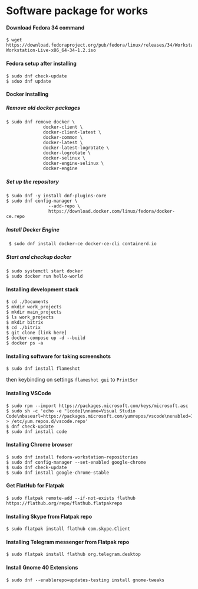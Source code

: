 # Software package for works

#### Download Fedora 34 command

    $ wget https://download.fedoraproject.org/pub/fedora/linux/releases/34/Workstation/x86_64/iso/Fedora-Workstation-Live-x86_64-34-1.2.iso

#### Fedora setup after installing

    $ sudo dnf check-update
    $ sduo dnf update

#### Docker installing

##### Remove old docker packages

    $ sudo dnf remove docker \
                  docker-client \
                  docker-client-latest \
                  docker-common \
                  docker-latest \
                  docker-latest-logrotate \
                  docker-logrotate \
                  docker-selinux \
                  docker-engine-selinux \
                  docker-engine
    
##### Set up the repository

    $ sudo dnf -y install dnf-plugins-core
    $ sudo dnf config-manager \
                    --add-repo \
                    https://download.docker.com/linux/fedora/docker-ce.repo

##### Install Docker Engine

     $ sudo dnf install docker-ce docker-ce-cli containerd.io

##### Start and checkup docker

    $ sudo systemctl start docker
    $ sudo docker run hello-world
    
#### Installing development stack

    $ cd ./Documents
    $ mkdir work_projects
    $ mkdir main_projects 
    $ ls work_projects
    $ mkdir bitrix
    $ cd ./bitrix
    $ git clone [link here]
    $ docker-compose up -d --build
    $ docker ps -a
    
#### Installing software for taking screenshots

    $ sudo dnf install flameshot
    
then keybinding on settings `flameshot gui` to `PrintScr`
    
#### Installing VSCode

    $ sudo rpm --import https://packages.microsoft.com/keys/microsoft.asc
    $ sudo sh -c 'echo -e "[code]\nname=Visual Studio Code\nbaseurl=https://packages.microsoft.com/yumrepos/vscode\nenabled=1\ngpgcheck=1\ngpgkey=https://packages.microsoft.com/keys/microsoft.asc" > /etc/yum.repos.d/vscode.repo'
    $ dnf check-update
    $ sudo dnf install code
    
#### Installing Chrome browser

    $ sudo dnf install fedora-workstation-repositories
    $ sudo dnf config-manager --set-enabled google-chrome
    $ sudo dnf check-update
    $ sudo dnf install google-chrome-stable
    
#### Get FlatHub for Flatpak

    $ sudo flatpak remote-add --if-not-exists flathub https://flathub.org/repo/flathub.flatpakrepo
    
#### Installing Skype from Flatpak repo

    $ sudo flatpak install flathub com.skype.Client
    
#### Installing Telegram messenger from Flatpak repo

    $ sudo flatpak install flathub org.telegram.desktop

#### Install Gnome 40 Extensions

    $ sudo dnf --enablerepo=updates-testing install gnome-tweaks
